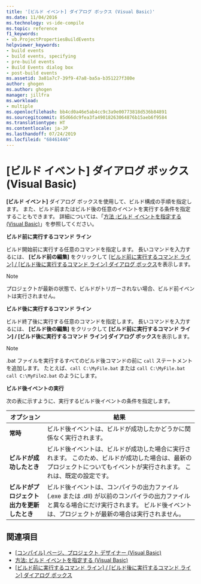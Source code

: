 ```yaml
---
title: '[ビルド イベント] ダイアログ ボックス (Visual Basic)'
ms.date: 11/04/2016
ms.technology: vs-ide-compile
ms.topic: reference
f1_keywords:
- vb.ProjectPropertiesBuildEvents
helpviewer_keywords:
- build events
- build events, specifying
- pre-build events
- Build Events dialog box
- post-build events
ms.assetid: 3a81a7c7-39f9-47a8-ba5a-b351227f380e
author: ghogen
ms.author: ghogen
manager: jillfra
ms.workload:
- multiple
ms.openlocfilehash: bb4cd0a46e5ab4cc9c3a9e00773818d536b84891
ms.sourcegitcommit: 85d66dc9fea3fa49018263064876b15aeb6f9584
ms.translationtype: HT
ms.contentlocale: ja-JP
ms.lasthandoff: 07/24/2019
ms.locfileid: "68461446"
---
```

# <a name="build-events-dialog-box-visual-basic"></a>[ビルド イベント] ダイアログ ボックス (Visual Basic)

**[ビルド イベント]** ダイアログ ボックスを使用して、ビルド構成の手順を指定します。 また、ビルド前またはビルド後の任意のイベントを実行する条件を指定することもできます。 詳細については、「[方法 :ビルド イベントを指定する (Visual Basic)](../../ide/how-to-specify-build-events-visual-basic.md)」を参照してください。

**ビルド前に実行するコマンド ライン**

ビルド開始前に実行する任意のコマンドを指定します。 長いコマンドを入力するには、 **[ビルド前の編集]** をクリックして [[ビルド前に実行するコマンド ライン] / [ビルド後に実行するコマンド ライン] ダイアログ ボックス](../../ide/reference/pre-build-event-post-build-event-command-line-dialog-box.md)を表示します。

> [!NOTE]
> プロジェクトが最新の状態で、ビルドがトリガーされない場合、ビルド前イベントは実行されません。

**ビルド後に実行するコマンド ライン**

ビルド終了後に実行する任意のコマンドを指定します。 長いコマンドを入力するには、 **[ビルド後の編集]** をクリックして **[ビルド前に実行するコマンド ライン] / [ビルド後に実行するコマンド ライン] ダイアログ ボックス**を表示します。

> [!NOTE]
> .bat ファイルを実行するすべてのビルド後コマンドの前に `call` ステートメントを追加します。 たとえば、`call C:\MyFile.bat` または `call C:\MyFile.bat call C:\MyFile2.bat` のようにします。

**ビルド後イベントの実行**

次の表に示すように、実行するビルド後イベントの条件を指定します。

|オプション|結果|
|------------|------------|
|**常時**|ビルド後イベントは、ビルドが成功したかどうかに関係なく実行されます。|
|**ビルドが成功したとき**|ビルド後イベントは、ビルドが成功した場合に実行されます。 このため、ビルドが成功した場合は、最新のプロジェクトについてもイベントが実行されます。 これは、既定の設定です。|
|**ビルドがプロジェクト出力を更新したとき**|ビルド後イベントは、コンパイラの出力ファイル (.exe または .dll) が以前のコンパイラの出力ファイルと異なる場合にだけ実行されます。 ビルド後イベントは、プロジェクトが最新の場合は実行されません。|

## <a name="see-also"></a>関連項目

- [[コンパイル] ページ、プロジェクト デザイナー (Visual Basic)](../../ide/reference/compile-page-project-designer-visual-basic.md)
- [方法: ビルド イベントを指定する (Visual Basic)](../../ide/how-to-specify-build-events-visual-basic.md)
- [[ビルド前に実行するコマンド ライン] / [ビルド後に実行するコマンド ライン] ダイアログ ボックス](../../ide/reference/pre-build-event-post-build-event-command-line-dialog-box.md)

